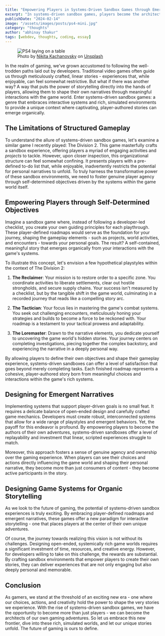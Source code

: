```yaml
---
title: "Empowering Players in Systems-Driven Sandbox Games through Emergent Narratives"
excerpt: "In systems-driven sandbox games, players become the architects of their own narratives, shaping unique stories through meaningful interactions with rich, simulated worlds."
publishDate: "2024-02-14"
image: "/assets/images/posts/ps4-mini.jpg"
category: "thoughts"
author: "abhinay thakur"
tags: [webdev, thoughts, coding, essay]
---
```


<figure class="text-center text-xs -mx-32">
  <img src="/assets/images/posts/ps4.jpg" alt="PS4 laying on a table" />
  <figcaption>
    Photo by <a target="_blank" href="https://unsplash.com/@nkachanovskyyy?utm_content=creditCopyText&utm_medium=referral&utm_source=unsplash">Nikita Kachanovsky</a> on <a target="_blank" href="https://unsplash.com/photos/selective-focus-photography-of-white-sony-ps4-console-with-wireless-controller-mwytIca3qNA?utm_content=creditCopyText&utm_medium=referral&utm_source=unsplash">Unsplash</a>
  </figcaption>
</figure>

<p class="first-letter:text-5xl first-letter:font-medium">
In the realm of gaming, we've grown accustomed to following the well-trodden paths laid out by developers. Traditional video games often guide us through meticulously crafted, linear stories - experiences that, while enjoyable, can feel somewhat restrictive. But what if there was another way? A way that puts the power of storytelling directly into the hands of players, allowing them to shape their own narratives through meaningful interactions with the game world. Enter systems-driven sandbox games: a genre that embraces interactive systems and rich, simulated environments to provide a unique context where captivating, player-authored stories can emerge organically.
</p>

## The Limitations of Structured Gameplay

To understand the allure of systems-driven sandbox games, let's examine a similar game I recently played: The Division 2. This game masterfully crafts a sandbox experience, offering players a myriad of engaging activities and *projects* to tackle. However, upon closer inspection, this organizational structure can feel somewhat confining. It presents players with a pre-defined to-do list that, while enjoyable, inadvertently restricts the potential for personal narratives to unfold. To truly harness the transformative power of these sandbox environments, we need to foster genuine player agency through self-determined objectives driven by the systems within the game world itself.

## Empowering Players through Self-Determined Objectives

Imagine a sandbox game where, instead of following a developer-led checklist, you create your own guiding principles for each playthrough. These player-defined roadmaps would serve as the foundation for your journey, shaping the gameplay elements - such as projects, world activities, and encounters - towards your personal goals. The result? A self-contained, meaningful story that emerges organically from your interactions with the game's systems.

To illustrate this concept, let's envision a few hypothetical playstyles within the context of The Division 2:

1. **The Reclaimer**: Your mission is to restore order to a specific zone. You coordinate activities to liberate settlements, clear out hostile strongholds, and secure supply chains. Your success isn't measured by a checklist, but by the tangible shift in the game world, culminating in a recorded journey that reads like a compelling story arc.

2. **The Tactician**: Your focus lies in mastering the game's combat systems. You seek out challenging encounters, meticulously honing your strategies and builds to become a force to be reckoned with. Your roadmap is a testament to your tactical prowess and adaptability.

3. **The Loremaster**: Drawn to the narrative elements, you dedicate yourself to uncovering the game world's hidden stories. Your journey centers on completing investigations, piecing together the complex backstory, and experiencing the narrative in a deeply personal way.

By allowing players to define their own objectives and shape their gameplay experience, systems-driven sandboxes can offer a level of satisfaction that goes beyond merely completing tasks. Each finished roadmap represents a cohesive, player-authored story born from meaningful choices and interactions within the game's rich systems.

## Designing for Emergent Narratives

Implementing systems that support player-driven goals is no small feat. It requires a delicate balance of open-ended design and carefully crafted game mechanics. Developers must create robust, interconnected systems that allow for a wide range of playstyles and emergent behaviors. Yet, the payoff for this endeavor is profound. By empowering players to become the authors of their own adventures, systems-driven sandboxes offer a level of replayability and investment that linear, scripted experiences struggle to match.

Moreover, this approach fosters a sense of genuine agency and ownership over the gaming experience. When players can see their choices and actions directly influencing the game world and shaping their personal narrative, they become more than just consumers of content - they become active participants in the story.

## Designing Game Systems for Organic Storytelling

As we look to the future of gaming, the potential of systems-driven sandbox experiences is truly exciting. By embracing player-defined roadmaps and emergent narratives, these games offer a new paradigm for interactive storytelling - one that places players at the center of their own unique adventures.

Of course, the journey towards realizing this vision is not without its challenges. Designing open-ended, systemically rich game worlds requires a significant investment of time, resources, and creative energy. However, for developers willing to take on this challenge, the rewards are substantial. By crafting sandbox environments that empower players to create their own stories, they can deliver experiences that are not only engaging but also deeply personal and memorable.


## Conclusion
As gamers, we stand at the threshold of an exciting new era - one where our choices, actions, and creativity hold the power to shape the very stories we experience. With the rise of systems-driven sandbox games, we have the opportunity to become more than just players - we can become the architects of our own gaming adventures. So let us embrace this new frontier, dive into these rich, simulated worlds, and let our unique stories unfold. The future of gaming is ours to define.
